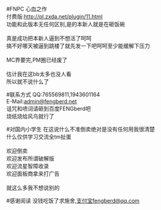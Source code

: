 #FNPC
心血之作<br />
付费版:http://pl.zxda.net/plugin/11.html<br />
功能和此版本无任何区别,是的本新人就是在砸饭碗<br />
<br />
真是成功把本新人逼到不想活了呵呵<br />
搞不好哪天被逼到跳楼了就先发一下吧呵呵至少能缓解下压力<br />
<br />
MC界要完,PM圈已经废了<br />
<br />
估计我在这bb太多也没人看<br />
所以就不说什么了<br />

#联系方式
QQ:765569811,1943601164<br />
E-Mail:admin@fengberd.net<br />
诅咒和喷词请砸到百度FENGberd吧<br />
烧纸烧给风鸟就行了<br />

#对国内小学生
在这说什么不准倒卖绝对是没有任何用我很清楚<br />
什么仅供学习交流全tm扯蛋<br />
<br />
欢迎倒卖<br />
欢迎发布所谓破解版<br />
欢迎流星智障收录<br />
欢迎面板商拿来打广告<br />
<br />
就这么多我不想说别的<br />

#感谢阅读
没钱吃饭了求施舍,支付宝fengberd@qq.com

